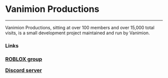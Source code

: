 <h1> Vanimion Productions</h1>
<hr>
<p>Vanimion Productions, sitting at over 100 members and over 15,000 total visits, is a small development project maintained and run by Vanimion.</p>

<h3> Links <h3>
<a href="https://www.roblox.com/groups/4749990/Vanimion-Productions#!/about"> ROBLOX group <br> </a>
  
<a href="https://discord.com/invite/QCtaF2Y"> Discord server </a>
